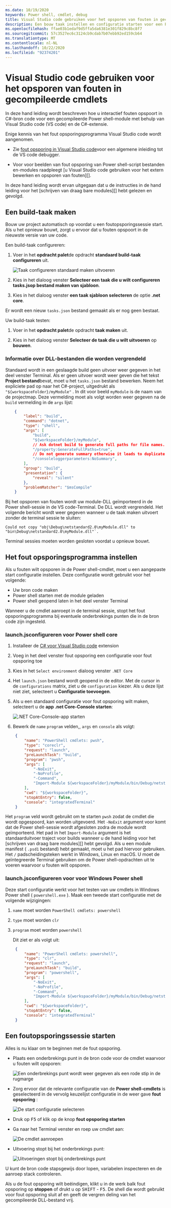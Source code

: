 ```yaml
---
ms.date: 10/19/2020
keywords: Power shell, cmdlet, debug
title: Visual Studio code gebruiken voor het opsporen van fouten in gecompileerde cmdlets
description: Een bouw taak instellen en configuratie starten voor een PSModule-project in .NET core
ms.openlocfilehash: ffae03b1edaf9d5ffa5da6381e301f829c8bc8f7
ms.sourcegitcommit: 57c3527ec6c3124cb9cdab7b07ebb92ed159cb64
ms.translationtype: MT
ms.contentlocale: nl-NL
ms.lasthandoff: 10/22/2020
ms.locfileid: "92374201"
---
```

# <a name="using-visual-studio-code-to-debug-compiled-cmdlets"></a>Visual Studio code gebruiken voor het opsporen van fouten in gecompileerde cmdlets

In deze hand leiding wordt beschreven hoe u interactief fouten opspoort in C#-bron code voor een gecompileerde Power shell-module met behulp van Visual Studio code (VS code) en de C#-extensie.

Enige kennis van het fout opsporingsprogramma Visual Studio code wordt aangenomen.

- Zie [fout opsporing in Visual Studio code][]voor een algemene inleiding tot de VS code debugger.

- Voor voor beelden van fout opsporing van Power shell-script bestanden en-modules raadpleegt [u Visual Studio code gebruiken voor het extern bewerken en opsporen van fouten][].

In deze hand leiding wordt ervan uitgegaan dat u de instructies in de hand leiding voor het [schrijven van draag bare modules][] hebt gelezen en gevolgd.

## <a name="creating-a-build-task"></a>Een build-taak maken

Bouw uw project automatisch op voordat u een foutopsporingssessie start. Als u het opnieuw bouwt, zorgt u ervoor dat u fouten opspoort in de nieuwste versie van uw code.

Een build-taak configureren:

1. Voer in het **opdracht palet**de opdracht **standaard build-taak configureren** uit.

   ![Taak configureren standaard maken uitvoeren](media/using-vscode-for-debugging-compiled-cmdlets/configure-default-build-task.png)

1. Kies in het dialoog venster **Selecteer een taak die u wilt configureren** **tasks.jsop bestand maken van sjabloon**.

1. Kies in het dialoog venster **een taak sjabloon selecteren** de optie **.net core**.

Er wordt een nieuw `tasks.json` bestand gemaakt als er nog geen bestaat.

Uw build-taak testen:

1. Voer in het **opdracht palet**de opdracht **taak maken** uit.

1. Kies in het dialoog venster **Selecteer de taak die u wilt uitvoeren** op **bouwen**.

### <a name="information-about-dll-files-being-locked"></a>Informatie over DLL-bestanden die worden vergrendeld

Standaard wordt in een geslaagde build geen uitvoer weer gegeven in het deel venster Terminal. Als er geen uitvoer wordt weer geven die het tekst **Project bestand**bevat, moet u het `tasks.json` bestand bewerken. Neem het expliciete pad op naar het C#-project, uitgedrukt als `"${workspaceFolder}/myModule"` . In dit voor beeld `myModule` is de naam van de projectmap. Deze vermelding moet als volgt worden weer gegeven na de `build` vermelding in de `args` lijst:

```json
    {
        "label": "build",
        "command": "dotnet",
        "type": "shell",
        "args": [
            "build",
            "${workspaceFolder}/myModule",
            // Ask dotnet build to generate full paths for file names.
            "/property:GenerateFullPaths=true",
            // Do not generate summary otherwise it leads to duplicate errors in Problems panel
            "/consoleloggerparameters:NoSummary",
        ],
        "group": "build",
        "presentation": {
            "reveal": "silent"
        },
        "problemMatcher": "$msCompile"
    }
```

Bij het opsporen van fouten wordt uw module-DLL geïmporteerd in de Power shell-sessie in de VS code-Terminal. De DLL wordt vergrendeld. Het volgende bericht wordt weer gegeven wanneer u de taak maken uitvoert zonder de terminal sessie te sluiten:

```Output
Could not copy "obj\Debug\netstandard2.0\myModule.dll" to "bin\Debug\netstandard2.0\myModule.dll"`.
```

Terminal sessies moeten worden gesloten voordat u opnieuw bouwt.

## <a name="setting-up-the-debugger"></a>Het fout opsporingsprogramma instellen

Als u fouten wilt opsporen in de Power shell-cmdlet, moet u een aangepaste start configuratie instellen. Deze configuratie wordt gebruikt voor het volgende:

- Uw bron code maken
- Power shell starten met de module geladen
- Power shell geopend laten in het deel venster Terminal

Wanneer u de cmdlet aanroept in de terminal sessie, stopt het fout opsporingsprogramma bij eventuele onderbrekings punten die in de bron code zijn ingesteld.

### <a name="configuring-launchjson-for-powershell-core"></a>launch.jsconfigureren voor Power shell core

1. Installeer de [C# voor Visual Studio code][] extension

1. Voeg in het deel venster fout opsporing een configuratie voor fout opsporing toe

1. Kies in het `Select environment` dialoog venster `.NET Core`

1. Het `launch.json` bestand wordt geopend in de editor. Met de cursor in de `configurations` matrix, ziet u de `configuration` kiezer. Als u deze lijst niet ziet, selecteert u **Configuratie toevoegen**.

1. Als u een standaard configuratie voor fout opsporing wilt maken, selecteert u de **app .net Core-Console starten**:

   ![.NET Core-Console-app starten](media/using-vscode-for-debugging-compiled-cmdlets/add-configuration-dialog.png)

1. Bewerk de `name` `program` velden,, `args` en `console` als volgt:

   ```json
    {
        "name": "PowerShell cmdlets: pwsh",
        "type": "coreclr",
        "request": "launch",
        "preLaunchTask": "build",
        "program": "pwsh",
        "args": [
            "-NoExit",
            "-NoProfile",
            "-Command",
            "Import-Module ${workspaceFolder}/myModule/bin/Debug/netstandard2.0/myModule.dll",
        ],
        "cwd": "${workspaceFolder}",
        "stopAtEntry": false,
        "console": "integratedTerminal"
    }
   ```

Het `program` veld wordt gebruikt om te starten `pwsh` zodat de cmdlet die wordt opgespoord, kan worden uitgevoerd. Het `-NoExit` argument voor komt dat de Power shell-sessie wordt afgesloten zodra de module wordt geïmporteerd.
Het pad in het `Import-Module` argument is het standaarduitvoer traject voor builds wanneer u de hand leiding voor het [schrijven van draag bare modules][] hebt gevolgd. Als u een module manifest ( `.psd1` bestand) hebt gemaakt, moet u het pad hiervoor gebruiken. Het `/` padscheidingsteken werkt in Windows, Linux en macOS. U moet de geïntegreerde Terminal gebruiken om de Power shell-opdrachten uit te voeren waarvoor u fouten wilt opsporen.

### <a name="configuring-launchjson-for-windows-powershell"></a>launch.jsconfigureren voor voor Windows Power shell

Deze start configuratie werkt voor het testen van uw cmdlets in Windows Power shell ( `powershell.exe` ).
Maak een tweede start configuratie met de volgende wijzigingen:

1. `name` moet worden `PowerShell cmdlets: powershell`

1. `type` moet worden `clr`

1. `program` moet worden `powershell`

   Dit ziet er als volgt uit:

   ```json
    {
        "name": "PowerShell cmdlets: powershell",
        "type": "clr",
        "request": "launch",
        "preLaunchTask": "build",
        "program": "powershell",
        "args": [
            "-NoExit",
            "-NoProfile",
            "-Command",
            "Import-Module ${workspaceFolder}/myModule/bin/Debug/netstandard2.0/myModule.dll",
        ],
        "cwd": "${workspaceFolder}",
        "stopAtEntry": false,
        "console": "integratedTerminal"
    }
   ```

## <a name="launching-a-debugging-session"></a>Een foutopsporingssessie starten

Alles is nu klaar om te beginnen met de fout opsporing.

- Plaats een onderbrekings punt in de bron code voor de cmdlet waarvoor u fouten wilt opsporen:

  ![Een onderbrekings punt wordt weer gegeven als een rode stip in de rugmarge](media/using-vscode-for-debugging-compiled-cmdlets/set-breakpoint.png)

- Zorg ervoor dat de relevante configuratie van de **Power shell-cmdlets** is geselecteerd in de vervolg keuzelijst configuratie in de weer gave **fout opsporing** :

  ![De start configuratie selecteren](media/using-vscode-for-debugging-compiled-cmdlets/select-launch-configuration.png)

- Druk op <kbd>F5</kbd> of klik op de knop **fout opsporing starten**

- Ga naar het Terminal venster en roep uw cmdlet aan:

  ![De cmdlet aanroepen](media/using-vscode-for-debugging-compiled-cmdlets/invoke-the-cmdlet.png)

- Uitvoering stopt bij het onderbrekings punt:

  ![Uitvoeringen stopt bij onderbrekings punt](media/using-vscode-for-debugging-compiled-cmdlets/stopped-at-breakpoint.png)

U kunt de bron code stapsgewijs door lopen, variabelen inspecteren en de aanroep stack controleren.

Als u de fout opsporing wilt beëindigen, klikt u in de werk balk fout opsporing op **stoppen** of drukt u op <kbd>SHIFT</kbd> - <kbd>F5</kbd>. De shell die wordt gebruikt voor fout opsporing sluit af en geeft de vergren deling van het gecompileerde DLL-bestand vrij.

<!-- reference links -->
[Fout opsporing in Visual Studio code]: https://code.visualstudio.com/docs/editor/debugging
[Visual Studio Code gebruiken voor externe bewerking en foutopsporing]: using-vscode-for-remote-editing-and-debugging.md
[Draag bare modules schrijven]: ../writing-portable-modules.md
[C# voor Visual Studio Code]: https://marketplace.visualstudio.com/items?itemName=ms-dotnettools.csharp
